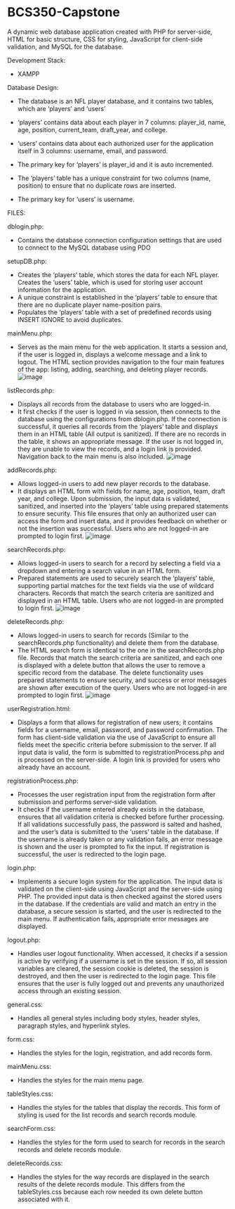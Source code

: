 # BCS350-Capstone
A dynamic web database application created with PHP for server-side, HTML for basic structure, CSS for styling, JavaScript for client-side validation, and MySQL for the database.

Development Stack:
- XAMPP

Database Design:
- The database is an NFL player database, and it contains two tables, which are ‘players’ and ‘users’

- ‘players’ contains data about each player in 7 columns: player_id, name, age, position, current_team, draft_year, and college.

- ‘users’ contains data about each authorized user for the application itself in 3 columns: username, email, and password.

- The primary key for ‘players’ is player_id and it is auto incremented.
  
- The ‘players’ table has a unique constraint for two columns (name, position) to ensure that no duplicate rows are inserted.

- The primary key for ‘users’ is username.

FILES:

dblogin.php:
- Contains the database connection configuration settings that are used to connect to the MySQL database using PDO

setupDB.php:
- Creates the ‘players’ table, which stores the data for each NFL player. Creates the ‘users’ table, which is used for storing user account information for the application.
- A unique constraint is established in the ‘players’ table to ensure that there are no duplicate player name-position pairs. 
- Populates the ‘players’ table with a set of predefined records using INSERT IGNORE to avoid duplicates.

mainMenu.php:
- Serves as the main menu for the web application. It starts a session and, if the user is logged in, displays a welcome message and a link to logout. The HTML section provides navigation to the four main features of the app: listing, adding, searching, and deleting player records.
![image](https://github.com/user-attachments/assets/9c538ab8-44e6-4060-a50d-9c54b5c5b150)


listRecords.php:
- Displays all records from the database to users who are logged-in. 
- It first checks if the user is logged in via session, then connects to the database using the configurations from dblogin.php. If the connection is successful, it queries all records from the ‘players’ table and displays them in an HTML table (All output is sanitized). If there are no records in the table, it shows an appropriate message. If the user is not logged in, they are unable to view the records, and a login link is provided. Navigation back to the main menu is also included.
![image](https://github.com/user-attachments/assets/10a24bb5-0555-4e42-822f-bb457f05f9c1)


addRecords.php:
- Allows logged-in users to add new player records to the database.
- It displays an HTML form with fields for name, age, position, team, draft year, and college. Upon submission, the input data is validated, sanitized, and inserted into the ‘players’ table using prepared statements to ensure security. This file ensures that only an authorized user can access the form and insert data, and it provides feedback on whether or not the insertion was successful. Users who are not logged-in are prompted to login first.
![image](https://github.com/user-attachments/assets/e1b379f1-f03e-432d-b708-65740e4ce404)


searchRecords.php:
- Allows logged-in users to search for a record by selecting a field via a dropdown and entering a search value in an HTML form. 
- Prepared statements are used to securely search the ‘players’ table, supporting partial matches for the text fields via the use of wildcard characters. Records that match the search criteria are sanitized and displayed in an HTML table. Users who are not logged-in are prompted to login first.
![image](https://github.com/user-attachments/assets/d4b03f77-158b-454e-86be-3137d1fb6fb2)


deleteRecords.php:
- Allows logged-in users to search for records (Similar to the searchRecords.php functionality) and delete them from the database.
- The HTML search form is identical to the one in the searchRecords.php file. Records that match the search criteria are sanitized, and each one is displayed with a delete button that allows the user to remove a specific record from the database. The delete functionality uses prepared statements to ensure security, and success or error messages are shown after execution of the query. Users who are not logged-in are prompted to login first.
![image](https://github.com/user-attachments/assets/0e61df11-a0c7-4f42-babe-1ade76e7d8f1)


userRegistration.html:
- Displays a form that allows for registration of new users; it contains fields for a username, email, password, and password confirmation. The form has client-side validation via the use of JavaScript to ensure all fields meet the specific criteria before submission to the server. If all input data is valid, the form is submitted to registrationProcess.php and is processed on the server-side. A login link is provided for users who already have an account.

registrationProcess.php:
- Processes the user registration input from the registration form after submission and performs server-side validation.
- It checks if the username entered already exists in the database, ensures that all validation criteria is checked before further processing. If all validations successfully pass, the password is salted and hashed, and the user’s data is submitted to the ‘users’ table in the database. If the username is already taken or any validation fails, an error message is shown and the user is prompted to fix the input. If registration is successful, the user is redirected to the login page.

login.php:
- Implements a secure login system for the application. The input data is validated on the client-side using JavaScript and the server-side using PHP. The provided input data is then checked against the stored users in the database. If the credentials are valid and match an entry in the database, a secure session is started, and the user is redirected to the main menu. If authentication fails, appropriate error messages are displayed.

logout.php:
- Handles user logout functionality. When accessed, it checks if a session is active by verifying if a username is set in the session. If so, all session variables are cleared, the session cookie is deleted, the session is destroyed, and then the user is redirected to the login page. This file ensures that the user is fully logged out and prevents any unauthorized access through an existing session.

general.css:
- Handles all general styles including body styles, header styles, paragraph styles, and hyperlink styles.

form.css: 
- Handles the styles for the login, registration, and add records form.

mainMenu.css:
- Handles the styles for the main menu page.

tableStyles.css:
- Handles the styles for the tables that display the records. This form of styling is used for the list records and search records module.

searchForm.css:
- Handles the styles for the form used to search for records in the search records and delete records module.

deleteRecords.css:
- Handles the styles for the way records are displayed in the search results of the delete records module. This differs from the tableStyles.css because each row needed its own delete button associated with it.